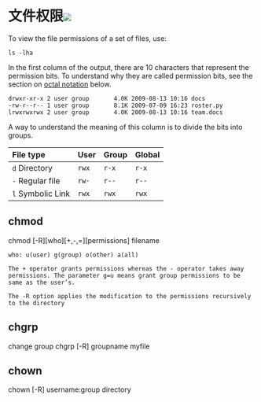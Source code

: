 # 文件权限![](![]())





To view the file permissions of a set of files, use:

```
ls -lha
```

In the first column of the output, there are 10 characters that represent the permission bits. To understand why they are called permission bits, see the section on [octal notation](https://www.linode.com/docs/tools-reference/tools/modify-file-permissions-with-chmod/#octal-notation) below.

```
drwxr-xr-x 2 user group       4.0K 2009-08-13 10:16 docs
-rw-r--r-- 1 user group       8.1K 2009-07-09 16:23 roster.py
lrwxrwxrwx 2 user group       4.0K 2009-08-13 10:16 team.docs
```

A way to understand the meaning of this column is to divide the bits into groups.

| File type         | User  | Group | Global |
| :---------------- | :---- | :---- | :----- |
| `d` Directory     | `rwx` | `r-x` | `r-x`  |
| `-` Regular file  | `rw-` | `r--` | `r--`  |
| `l` Symbolic Link | `rwx` | `rwx` | `rwx`  |


## chmod 
chmod [-R][who][+,-,=][permissions] filename
    
    who: u(user) g(group) o(other) a(all) 
    
    The + operator grants permissions whereas the - operator takes away permissions. The parameter g=u means grant group permissions to be same as the user’s.
    
    The -R option applies the modification to the permissions recursively to the directory 
    
    
## chgrp 
change group 
    chgrp [-R] groupname myfile 
    
    
## chown 
chown [-R] username:group directory